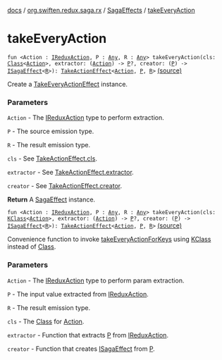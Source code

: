 [docs](../../index.md) / [org.swiften.redux.saga.rx](../index.md) / [SagaEffects](index.md) / [takeEveryAction](./take-every-action.md)

# takeEveryAction

`fun <Action : `[`IReduxAction`](../../org.swiften.redux.core/-i-redux-action.md)`, P : `[`Any`](https://kotlinlang.org/api/latest/jvm/stdlib/kotlin/-any/index.html)`, R : `[`Any`](https://kotlinlang.org/api/latest/jvm/stdlib/kotlin/-any/index.html)`> takeEveryAction(cls: `[`Class`](http://docs.oracle.com/javase/6/docs/api/java/lang/Class.html)`<`[`Action`](take-every-action.md#Action)`>, extractor: (`[`Action`](take-every-action.md#Action)`) -> `[`P`](take-every-action.md#P)`?, creator: (`[`P`](take-every-action.md#P)`) -> `[`ISagaEffect`](../../org.swiften.redux.saga.common/-i-saga-effect.md)`<`[`R`](take-every-action.md#R)`>): `[`TakeActionEffect`](../../org.swiften.redux.saga.common/-take-action-effect/index.md)`<`[`Action`](take-every-action.md#Action)`, `[`P`](take-every-action.md#P)`, `[`R`](take-every-action.md#R)`>` [(source)](https://github.com/protoman92/KotlinRedux/tree/master/common/common-rx-saga/src/main/kotlin/org/swiften/redux/saga/rx/SagaEffects.kt#L162)

Create a [TakeEveryActionEffect](../-take-every-action-effect/index.md) instance.

### Parameters

`Action` - The [IReduxAction](../../org.swiften.redux.core/-i-redux-action.md) type to perform extraction.

`P` - The source emission type.

`R` - The result emission type.

`cls` - See [TakeActionEffect.cls](../../org.swiften.redux.saga.common/-take-action-effect/cls.md).

`extractor` - See [TakeActionEffect.extractor](../../org.swiften.redux.saga.common/-take-action-effect/extractor.md).

`creator` - See [TakeActionEffect.creator](../../org.swiften.redux.saga.common/-take-action-effect/creator.md).

**Return**
A [SagaEffect](../../org.swiften.redux.saga.common/-saga-effect/index.md) instance.

`fun <Action : `[`IReduxAction`](../../org.swiften.redux.core/-i-redux-action.md)`, P : `[`Any`](https://kotlinlang.org/api/latest/jvm/stdlib/kotlin/-any/index.html)`, R : `[`Any`](https://kotlinlang.org/api/latest/jvm/stdlib/kotlin/-any/index.html)`> takeEveryAction(cls: `[`KClass`](https://kotlinlang.org/api/latest/jvm/stdlib/kotlin.reflect/-k-class/index.html)`<`[`Action`](take-every-action.md#Action)`>, extractor: (`[`Action`](take-every-action.md#Action)`) -> `[`P`](take-every-action.md#P)`?, creator: (`[`P`](take-every-action.md#P)`) -> `[`ISagaEffect`](../../org.swiften.redux.saga.common/-i-saga-effect.md)`<`[`R`](take-every-action.md#R)`>): `[`TakeActionEffect`](../../org.swiften.redux.saga.common/-take-action-effect/index.md)`<`[`Action`](take-every-action.md#Action)`, `[`P`](take-every-action.md#P)`, `[`R`](take-every-action.md#R)`>` [(source)](https://github.com/protoman92/KotlinRedux/tree/master/common/common-rx-saga/src/main/kotlin/org/swiften/redux/saga/rx/SagaEffects.kt#L180)

Convenience function to invoke [takeEveryActionForKeys](take-every-action-for-keys.md) using [KClass](https://kotlinlang.org/api/latest/jvm/stdlib/kotlin.reflect/-k-class/index.html) instead of [Class](http://docs.oracle.com/javase/6/docs/api/java/lang/Class.html).

### Parameters

`Action` - The [IReduxAction](../../org.swiften.redux.core/-i-redux-action.md) type to perform param extraction.

`P` - The input value extracted from [IReduxAction](../../org.swiften.redux.core/-i-redux-action.md).

`R` - The result emission type.

`cls` - The [Class](http://docs.oracle.com/javase/6/docs/api/java/lang/Class.html) for [Action](take-every-action.md#Action).

`extractor` - Function that extracts [P](take-every-action.md#P) from [IReduxAction](../../org.swiften.redux.core/-i-redux-action.md).

`creator` - Function that creates [ISagaEffect](../../org.swiften.redux.saga.common/-i-saga-effect.md) from [P](take-every-action.md#P).